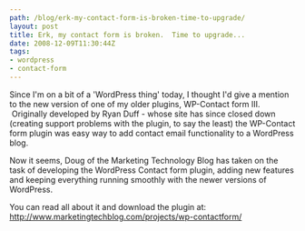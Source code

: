```yaml
---
path: /blog/erk-my-contact-form-is-broken-time-to-upgrade/
layout: post
title: Erk, my contact form is broken.  Time to upgrade...
date: 2008-12-09T11:30:44Z
tags:
- wordpress
- contact-form
---
```


Since I'm on a bit of a 'WordPress thing' today, I thought I'd give a mention to the new version of one of my older plugins, WP-Contact form III.  Originally developed by Ryan Duff - whose site has since closed down (creating support problems with the plugin, to say the least) the WP-Contact form plugin was easy way to add contact email functionality to a WordPress blog.

Now it seems, Doug of the Marketing Technology Blog has taken on the task of developing the WordPress Contact form plugin, adding new features and keeping everything running smoothly with the newer versions of WordPress.  

You can read all about it and download the plugin at: <a href="http://www.marketingtechblog.com/projects/wp-contactform/">http://www.marketingtechblog.com/projects/wp-contactform/</a>